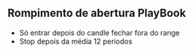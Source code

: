 ## Rompimento de abertura PlayBook

- Só entrar depois do candle fechar fora do range
- Stop depois da média 12 periodos
